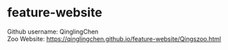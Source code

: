# feature-website
Github username:  QinglingChen
<br>
Zoo Website:
https://qinglingchen.github.io/feature-website/Qingszoo.html

